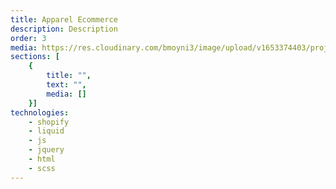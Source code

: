 ```yaml
---
title: Apparel Ecommerce
description: Description
order: 3
media: https://res.cloudinary.com/bmoyni3/image/upload/v1653374403/projects/dd-us-featured_brkzfm.jpg
sections: [
    { 
        title: "",
        text: "",
        media: []
    }]
technologies: 
    - shopify
    - liquid
    - js
    - jquery
    - html
    - scss
---
```


